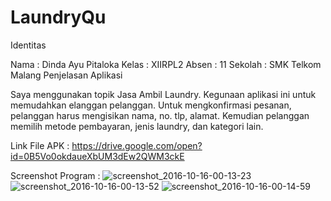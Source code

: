 # LaundryQu

Identitas

Nama : Dinda Ayu Pitaloka
Kelas : XIIRPL2
Absen : 11
Sekolah : SMK Telkom Malang
Penjelasan Aplikasi

Saya menggunakan topik Jasa Ambil Laundry. Kegunaan aplikasi ini untuk memudahkan elanggan pelanggan. Untuk mengkonfirmasi pesanan, pelanggan harus mengisikan nama, no. tlp, alamat. Kemudian pelanggan memilih metode pembayaran, jenis laundry, dan kategori lain.


Link File APK :
https://drive.google.com/open?id=0B5Vo0okdaueXbUM3dEw2QWM3ckE

Screenshot Program :
![screenshot_2016-10-16-00-13-23](https://cloud.githubusercontent.com/assets/22858263/19412009/7aac9d20-9336-11e6-86a2-98194a13c327.png)
![screenshot_2016-10-16-00-13-52](https://cloud.githubusercontent.com/assets/22858263/19412010/7ab3bcd6-9336-11e6-8af8-b9fcd9dace63.png)
![screenshot_2016-10-16-00-14-59](https://cloud.githubusercontent.com/assets/22858263/19412011/7add44ca-9336-11e6-9b40-0290facde0a2.png)
